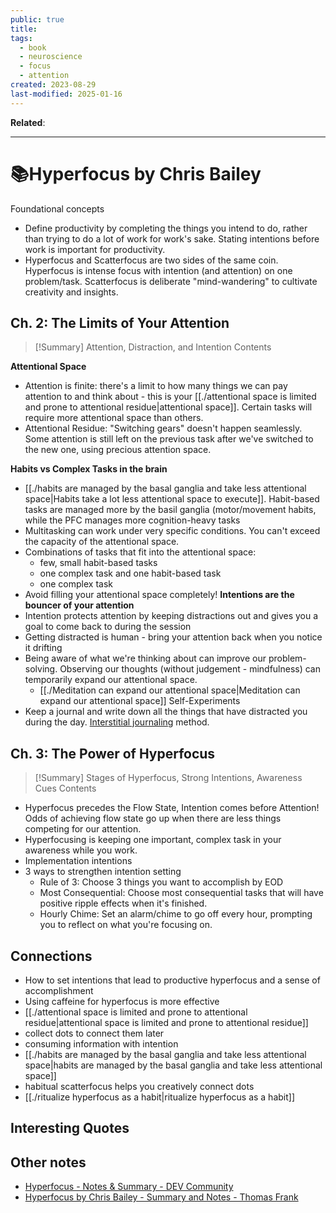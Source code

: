 ```yaml
---
public: true
title: 
tags:
  - book
  - neuroscience
  - focus
  - attention
created: 2023-08-29
last-modified: 2025-01-16
---
```

**Related**:

---
# 📚Hyperfocus by Chris Bailey

Foundational concepts
* Define productivity by completing the things you intend to do, rather than trying to do a lot of work for work's sake. Stating intentions before work is important for productivity.
* Hyperfocus and Scatterfocus are two sides of the same coin. Hyperfocus is intense focus with intention (and attention) on one problem/task. Scatterfocus is deliberate "mind-wandering" to cultivate creativity and insights.

## Ch. 2: The Limits of Your Attention

> [!Summary] Attention, Distraction, and Intention
> Contents

**Attentional Space**
* Attention is finite: there's a limit to how many things we can pay attention to and think about - this is your [[./attentional space is limited and prone to attentional residue|attentional space]]. Certain tasks will require more attentional space than others. 
* Attentional Residue: "Switching gears" doesn't happen seamlessly. Some attention is still left on the previous task after we've switched to the new one, using precious attention space.

**Habits vs Complex Tasks in the brain**
* [[./habits are managed by the basal ganglia and take less attentional space|Habits take a lot less attentional space to execute]]. Habit-based tasks are managed more by the basil ganglia (motor/movement habits, while the PFC manages more cognition-heavy tasks
* Multitasking can work under very specific conditions. You can't exceed the capacity of the attentional space.
* Combinations of tasks that fit into the attentional space:
	* few, small habit-based tasks
	* one complex task and one habit-based task
	* one complex task
* Avoid filling your attentional space completely!
**Intentions are the bouncer of your attention**
* Intention protects attention by keeping distractions out and gives you a goal to come back to during the session
* Getting distracted is human - bring your attention back when you notice it drifting
* Being aware of what we're thinking about can improve our problem-solving. Observing our thoughts (without judgement - mindfulness) can temporarily expand our attentional space.
	* [[./Meditation can expand our attentional space|Meditation can expand our attentional space]]
Self-Experiments
* Keep a journal and write down all the things that have distracted you during the day. [Interstitial journaling](https://nesslabs.com/interstitial-journaling) method.

## Ch. 3: The Power of Hyperfocus

> [!Summary] Stages of Hyperfocus, Strong Intentions, Awareness Cues
> Contents

* Hyperfocus precedes the Flow State, Intention comes before Attention! Odds of achieving flow state go up when there are less things competing for our attention.
* Hyperfocusing is keeping one important, complex task in your awareness while you work.
* Implementation intentions 
* 3 ways to strengthen intention setting
	* Rule of 3: Choose 3 things you want to accomplish by EOD
	* Most Consequential: Choose most consequential tasks that will have positive ripple effects when it's finished.
	* Hourly Chime: Set an alarm/chime to go off every hour, prompting you to reflect on what you're focusing on.
## Connections
- How to set intentions that lead to productive hyperfocus and a sense of accomplishment
- Using caffeine for hyperfocus is more effective
- [[./attentional space is limited and prone to attentional residue|attentional space is limited and prone to attentional residue]]
- collect dots to connect them later
- consuming information with intention
- [[./habits are managed by the basal ganglia and take less attentional space|habits are managed by the basal ganglia and take less attentional space]]
- habitual scatterfocus helps you creatively connect dots
- [[./ritualize hyperfocus as a habit|ritualize hyperfocus as a habit]]

## Interesting Quotes


## Other notes
* [Hyperfocus - Notes & Summary - DEV Community](https://dev.to/holdmypotion/hyperfocus-notes-summary-3d8d)
* [Hyperfocus by Chris Bailey - Summary and Notes - Thomas Frank](https://thomasjfrank.com/productivity/books/hyperfocus-by-chris-bailey-summary-and-notes/#main-takeaways)